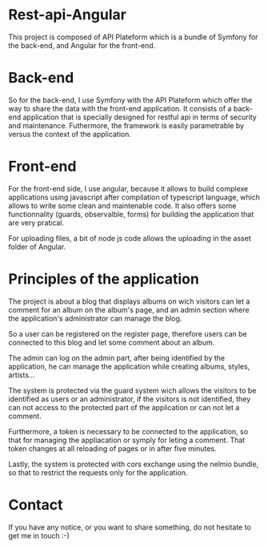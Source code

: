 # Rest-api-Angular
This project is composed of API Plateform which is a bundle of Symfony for the back-end,
and Angular for the front-end.

# Back-end
So for the back-end, I use Symfony with the API Plateform which offer the way to share the data with
the front-end application. It consists of a back-end application that is specially designed for restful api in terms
of security and maintenance.  Futhermore, the framework is easily parametrable by versus the context of the
application.

# Front-end
For the front-end side, I use angular, because it allows to build complexe applications using javascript after
compilation of typescript language, which allows to write some clean and maintenable code. It also offers some
functionnality (guards, observalble, forms) for building the application that are very pratical.

For uploading files, a bit of node js code allows the uploading in the asset folder of Angular.

# Principles of the application
The project is about a blog that displays albums on wich visitors can let a comment for an album
on the album's page, and an admin section where the application's administrator can manage the blog.

So a user can be registered on the register page, therefore users can be connected to this blog and let
some comment about an album.

The admin can log on the admin part, after being identified by the application, he can manage the application
while creating albums, styles, artists...

The system is protected via the guard system wich allows the visitors to be identified as users or an 
administrator, if the visitors is not identified, they can not access to the protected part of the application
or can not let a comment.

Furthermore, a token is necessary to be connected to the application, so that for managing the appliacation
or symply for leting a comment.  That token changes at all reloading of pages or in after five minutes.

Lastly, the system is protected with cors exchange using the nelmio bundle, so that to restrict 
the requests only for the application.

# Contact

If you have any notice, or you want to share something, do not hesitate to get me in touch :-)
